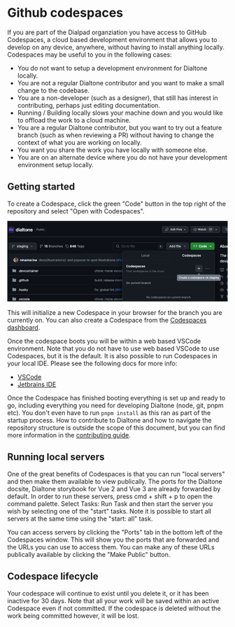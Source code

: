 # Github codespaces

If you are part of the Dialpad organziation you have access to GitHub Codespaces, a cloud based development environment that allows you to develop on any device, anywhere, without having to install anything locally. Codespaces may be useful to you in the following cases:

- You do not want to setup a development environment for Dialtone locally.
- You are not a regular Dialtone contributor and you want to make a small change to the codebase.
- You are a non-developer (such as a designer), that still has interest in contributing, perhaps just editing documentation.
- Running / Building locally slows your machine down and you would like to offload the work to a cloud machine.
- You are a regular Dialtone contributor, but you want to try out a feature branch (such as when reviewing a PR) without having to change the context of what you are working on locally.
- You want you share the work you have locally with someone else.
- You are on an alternate device where you do not have your development environment setup locally.

## Getting started

To create a Codespace, click the green "Code" button in the top right of the repository and select "Open with Codespaces".

![Creating a codespace](./new_codespace.png)

This will initialize a new Codespace in your browser for the branch you are currently on. You can also create a Codespace from the [Codespaces dashboard](https://github.com/dialpad/dialtone/codespaces).

Once the codespace boots you will be within a web based VSCode environment. Note that you do not have to use web based VSCode to use Codespaces, but it is the default. It is also possible to run Codespaces in your local IDE. Please see the following docs for more info:

- [VSCode](https://docs.github.com/en/codespaces/developing-in-a-codespace/using-github-codespaces-in-visual-studio-code)
- [Jetbrains IDE](https://docs.github.com/en/codespaces/developing-in-a-codespace/using-github-codespaces-in-your-jetbrains-ide)

Once the Codespace has finished booting everything is set up and ready to go, including everything you need for developing Dialtone (node, git, pnpm etc). You don't even have to run `pnpm install` as this ran as part of the startup process. How to contribute to Dialtone and how to navigate the repository structure is outside the scope of this document, but you can find more information in the [contributing guide](./CONTRIBUTING.md).

## Running local servers

One of the great benefits of Codespaces is that you can run "local servers" and then make them available to view publically. The ports for the Dialtone docsite, Dialtone storybook for Vue 2 and Vue 3 are already forwarded by default. In order to run these servers, press cmd + shift + p to open the command palette. Select Tasks: Run Task and then start the server you wish by selecting one of the "start" tasks. Note it is possible to start all servers at the same time using the "start: all" task.

You can access servers by clicking the "Ports" tab in the bottom left of the Codespaces window. This will show you the ports that are forwarded and the URLs you can use to access them. You can make any of these URLs publically available by clicking the "Make Public" button.

## Codespace lifecycle

Your codespace will continue to exist until you delete it, or it has been inactive for 30 days. Note that all your work will be saved within an active Codespace even if not committed. If the codespace is deleted without the work being committed however, it will be lost.
